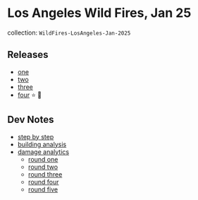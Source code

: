 #  Los Angeles Wild Fires, Jan 25

collection: `WildFires-LosAngeles-Jan-2025`

## Releases

- [one](release-one.md)
- [two](release-two.md)
- [three](release-three.md)
- [four](release-four.md) ⭐️ 🎰

## Dev Notes

- [step by step](step-by-step.md)
- [building analysis](building-analysis.md)
- [damage analytics](damage-analytics.md)
    - [round one](damage-analytics-round-one.md)
    - [round two](damage-analytics-round-two.md)
    - [round three](damage-analytics-round-three.md)
    - [round four](damage-analytics-round-four.md)
    - [round five](damage-analytics-round-five.md)


